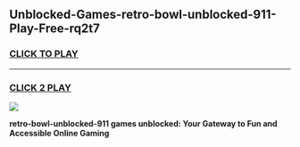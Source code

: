 
## Unblocked-Games-retro-bowl-unblocked-911-Play-Free-rq2t7
<h3>
<a href="https://premium76.site?title=retro-bowl-unblocked-911&ref=18A1">CLICK TO PLAY</a></h3>
<hr>

<h3>
<a href="https://premium76.site?title=retro-bowl-unblocked-911&ref=18A1">CLICK 2 PLAY</a>
  
</h3>

<a href="https://premium76.site?title=retro-bowl-unblocked-911&ref=18A1"><img src="https://clearcache.store/games.png"></a>


**retro-bowl-unblocked-911 games unblocked: Your Gateway to Fun and Accessible Online Gaming**
